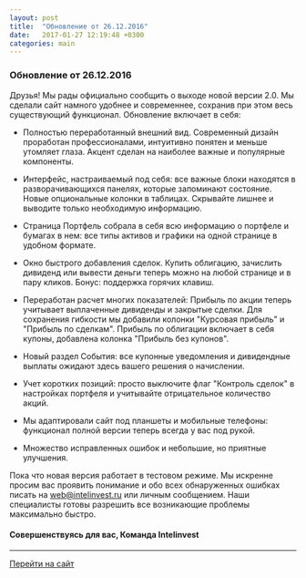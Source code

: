 ```yaml
---
layout: post
title:  "Обновление от 26.12.2016"
date:   2017-01-27 12:19:48 +0300
categories: main
---
```

### Обновление от 26.12.2016

Друзья! Мы рады официально сообщить о выходе новой версии 2.0. Мы сделали сайт намного удобнее и современнее, сохранив при этом весь существующий функционал. Обновление включает в себя:

- Полностью переработанный внешний вид. Современный дизайн проработан профессионалами, интуитивно понятен и меньше утомляет глаза. Акцент сделан на наиболее важные и популярные компоненты.

- Интерфейс, настраиваемый под себя: все важные блоки находятся в разворачивающихся панелях, которые запоминают состояние. Новые опциональные колонки в таблицах. Скрывайте лишнее и выводите только необходимую информацию.

- Страница Портфель собрала в себя всю информацию о портфеле и бумагах в нем: все типы активов и графики на одной странице в удобном формате.

- Окно быстрого добавления сделок. Купить облигацию, зачислить дивиденд или вывести деньги теперь можно на любой странице и в пару кликов. Бонус: поддержка горячих клавиш.

- Переработан расчет многих показателей: Прибыль по акции теперь учитывает выплаченные дивиденды и закрытые сделки. Для сохранения гибкости мы добавили колонки "Курсовая прибыль" и "Прибыль по сделкам". Прибыль по облигации включает в себя купоны, добавлена колонка "Прибыль без купонов".

- Новый раздел События: все купонные уведомления и дивидендные выплаты ожидают здесь вашего решения о начислении.

- Учет коротких позиций: просто выключите флаг "Контроль сделок" в настройках портфеля и учитывайте отрицательное количество акций.

- Мы адаптировали сайт под планшеты и мобильные телефоны: функционал полной версии теперь всегда у вас под рукой.

- Множество исправленных ошибок и небольшие, но приятные улучшения.

Пока что новая версия работает в тестовом режиме. Мы искренне просим вас проявить понимание и обо всех обнаруженных ошибках писать на web@intelinvest.ru или личным сообщением. Наши специалисты готовы разрешить все возникающие проблемы максимально быстро.

#### Совершенствуясь для вас, Команда Intelinvest

---
[Перейти на сайт]

[Перейти на сайт]: https://intelinvest.ru/